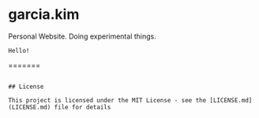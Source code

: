 # garcia.kim
Personal Website. Doing experimental things.
```
Hello!
```
=======
```

## License

This project is licensed under the MIT License - see the [LICENSE.md](LICENSE.md) file for details
